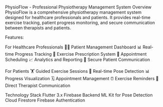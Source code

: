 PhysioFlow - Professional Physiotherapy Management System
Overview
PhysioFlow is a comprehensive physiotherapy management system designed for healthcare professionals and patients. It provides real-time exercise tracking, patient progress monitoring, and secure communication between therapists and patients.

Features:

For Healthcare Professionals
👨‍⚕️ Patient Management Dashboard
📊 Real-time Progress Tracking
🎯 Exercise Prescription System
📅 Appointment Scheduling
📈 Analytics and Reporting
💬 Secure Patient Communication

For Patients
🏋️ Guided Exercise Sessions
📱 Real-time Pose Detection
📊 Progress Visualization
🗓️ Appointment Management
⏰ Exercise Reminders
🤝 Direct Therapist Communication

Technology Stack
Flutter 3.x
Firebase Backend
ML Kit for Pose Detection
Cloud Firestore
Firebase Authentication
